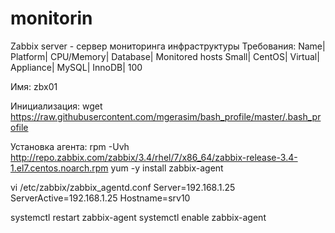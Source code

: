 # monitorin
Zabbix server - сервер мониторинга инфраструктуры
Требования:
Name| 	Platform| 	CPU/Memory| 	Database| 	Monitored hosts
Small| 	CentOS| 	Virtual| Appliance| 	MySQL| InnoDB| 	100

Имя: zbx01

Инициализация:
wget https://raw.githubusercontent.com/mgerasim/bash_profile/master/.bash_profile

Установка агента:
rpm -Uvh http://repo.zabbix.com/zabbix/3.4/rhel/7/x86_64/zabbix-release-3.4-1.el7.centos.noarch.rpm
yum -y install zabbix-agent

vi /etc/zabbix/zabbix_agentd.conf
Server=192.168.1.25
ServerActive=192.168.1.25
Hostname=srv10

systemctl restart zabbix-agent
systemctl enable zabbix-agent

